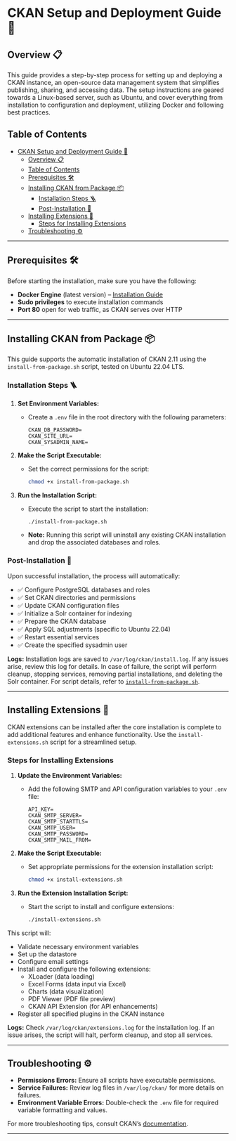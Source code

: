 # CKAN Setup and Deployment Guide 🚀

## Overview 📋

This guide provides a step-by-step process for setting up and deploying a CKAN instance, an open-source data management system that simplifies publishing, sharing, and accessing data. The setup instructions are geared towards a Linux-based server, such as Ubuntu, and cover everything from installation to configuration and deployment, utilizing Docker and following best practices.

## Table of Contents

- [CKAN Setup and Deployment Guide 🚀](#ckan-setup-and-deployment-guide-)
  - [Overview 📋](#overview-)
  - [Table of Contents](#table-of-contents)
  - [Prerequisites 🛠](#prerequisites-)
  - [Installing CKAN from Package 📦](#installing-ckan-from-package-)
    - [Installation Steps 🪜](#installation-steps-)
    - [Post-Installation 🔧](#post-installation-)
  - [Installing Extensions 🧩](#installing-extensions-)
    - [Steps for Installing Extensions](#steps-for-installing-extensions)
  - [Troubleshooting ⚙️](#troubleshooting-️)

---

## Prerequisites 🛠

Before starting the installation, make sure you have the following:

- **Docker Engine** (latest version) – [Installation Guide](https://docs.docker.com/engine/install/ubuntu/)
- **Sudo privileges** to execute installation commands
- **Port 80** open for web traffic, as CKAN serves over HTTP

---

## Installing CKAN from Package 📦

This guide supports the automatic installation of CKAN 2.11 using the `install-from-package.sh` script, tested on Ubuntu 22.04 LTS.

### Installation Steps 🪜

1. **Set Environment Variables:**
   - Create a `.env` file in the root directory with the following parameters:
     ```env
     CKAN_DB_PASSWORD=
     CKAN_SITE_URL=
     CKAN_SYSADMIN_NAME=
     ```

2. **Make the Script Executable:**
   - Set the correct permissions for the script:
     ```sh
     chmod +x install-from-package.sh
     ```

3. **Run the Installation Script:**
   - Execute the script to start the installation:
     ```sh
     ./install-from-package.sh
     ```
   - **Note:** Running this script will uninstall any existing CKAN installation and drop the associated databases and roles.

### Post-Installation 🔧

Upon successful installation, the process will automatically:

- ✅ Configure PostgreSQL databases and roles
- ✅ Set CKAN directories and permissions
- ✅ Update CKAN configuration files
- ✅ Initialize a Solr container for indexing
- ✅ Prepare the CKAN database
- ✅ Apply SQL adjustments (specific to Ubuntu 22.04)
- ✅ Restart essential services
- ✅ Create the specified sysadmin user

**Logs:** Installation logs are saved to `/var/log/ckan/install.log`. If any issues arise, review this log for details. In case of failure, the script will perform cleanup, stopping services, removing partial installations, and deleting the Solr container. For script details, refer to [`install-from-package.sh`](install-from-package.sh).

---

## Installing Extensions 🧩

CKAN extensions can be installed after the core installation is complete to add additional features and enhance functionality. Use the `install-extensions.sh` script for a streamlined setup.

### Steps for Installing Extensions

1. **Update the Environment Variables:**
   - Add the following SMTP and API configuration variables to your `.env` file:
     ```env
     API_KEY=
     CKAN_SMTP_SERVER=
     CKAN_SMTP_STARTTLS=
     CKAN_SMTP_USER=
     CKAN_SMTP_PASSWORD=
     CKAN_SMTP_MAIL_FROM=
     ```

2. **Make the Script Executable:**
   - Set appropriate permissions for the extension installation script:
     ```sh
     chmod +x install-extensions.sh
     ```

3. **Run the Extension Installation Script:**
   - Start the script to install and configure extensions:
     ```sh
     ./install-extensions.sh
     ```

This script will:

- Validate necessary environment variables
- Set up the datastore
- Configure email settings
- Install and configure the following extensions:
  - XLoader (data loading)
  - Excel Forms (data input via Excel)
  - Charts (data visualization)
  - PDF Viewer (PDF file preview)
  - CKAN API Extension (for API enhancements)
- Register all specified plugins in the CKAN instance

**Logs:** Check `/var/log/ckan/extensions.log` for the installation log. If an issue arises, the script will halt, perform cleanup, and stop all services.

---

## Troubleshooting ⚙️

- **Permissions Errors:** Ensure all scripts have executable permissions.
- **Service Failures:** Review log files in `/var/log/ckan/` for more details on failures.
- **Environment Variable Errors:** Double-check the `.env` file for required variable formatting and values.
  
For more troubleshooting tips, consult CKAN’s [documentation](https://docs.ckan.org/).

---